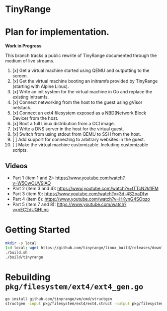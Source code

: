 # TinyRange

# Plan for implementation.

**Work in Progress**

This branch tracks a public rewrite of TinyRange documented through the medium of live streams.

1. [x] Get a virtual machine started using QEMU and outputting to the screen.
2. [x] Get the virtual machine booting an initramfs provided by TinyRange (starting with Alpine Linux).
3. [x] Write an init system for the virtual machine in Go and replace the existing initramfs.
4. [x] Connect networking from the host to the guest using gVisor netstack.
5. [x] Connect an ext4 filesystem exposed as a NBD(Network Block Device) from the host.
6. [x] Boot a full Linux distribution from a OCI image.
7. [x] Write a DNS server in the host for the virtual guest.
8. [x] Switch from using stdout from QEMU to SSH from the host.
9. [ ] Add support for connecting to arbitrary websites in the guest.
10. [ ] Make the virtual machine customizable. Including customizable scripts.

## Videos

- Part 1 (item 1 and 2): https://www.youtube.com/watch?v=W5OwOUV9iAQ
- Part 2 (item 3 and 4): https://www.youtube.com/watch?v=tTTcN2kflFM
- Part 3 (item 5): https://www.youtube.com/watch?v=3d-4S2oaDfw
- Part 4 (item 6): https://www.youtube.com/watch?v=HKvnG4SOpzo
- Part 5 (item 7 and 8): https://www.youtube.com/watch?v=nEC2dUQHLnc

# Getting Started

```sh
mkdir -p local
(cd local; wget https://github.com/tinyrange/linux_build/releases/download/linux_x86_6.6.7/vmlinux_x86_64)
./build.sh
./build/tinyrange
```

# Rebuilding `pkg/filesystem/ext4/ext4_gen.go`

```sh
go install github.com/tinyrange/vm/cmd/structgen
structgen -input pkg/filesystem/ext4/ext4.struct -output pkg/filesystem/ext4/ext4_gen.go -package ext4
```